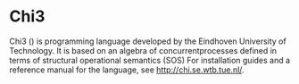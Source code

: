 # Chi3

Chi3 () is programming language developed by the Eindhoven University of Technology. It is based on an algebra of concurrentprocesses defined in terms of structural operational semantics (SOS) 
For installation guides and a reference manual for the language, see http://chi.se.wtb.tue.nl/. 

